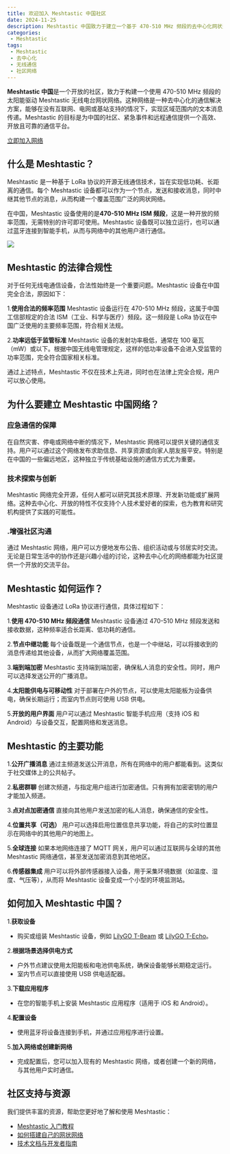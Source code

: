 ```yaml
---
title: 欢迎加入 Meshtastic 中国社区
date: 2024-11-25
description: Meshtastic 中国致力于建立一个基于 470-510 MHz 频段的去中心化网状通信网络，无需互联网、电网或基站即可实现公开或私密通信。本文详细介绍了 Meshtastic 的工作原理、功能特点、法律合规性和如何加入。
categories:
 - Meshtastic
tags:
 - Meshtastic
 - 去中心化
 - 无线通信
 - 社区网络
---
```


**Meshtastic 中国**是一个开放的社区，致力于构建一个使用 470-510 MHz 频段的太阳能驱动 Meshtastic 无线电台网状网络。这种网络是一种去中心化的通信解决方案，能够在没有互联网、电网或基站支持的情况下，实现区域范围内的文本消息传递。Meshtastic 的目标是为中国的社区、紧急事件和远程通信提供一个高效、开放且可靠的通信平台。

[立即加入网络](#)

## 什么是 Meshtastic？

Meshtastic 是一种基于 LoRa 协议的开源无线通信技术，旨在实现低功耗、长距离的通信。每个 Meshtastic 设备都可以作为一个节点，发送和接收消息，同时中继其他节点的消息，从而构建一个覆盖范围广泛的网状网络。

在中国，Meshtastic 设备使用的是**470-510 MHz ISM 频段**，这是一种开放的频率范围，无需特别的许可即可使用。Meshtastic 设备既可以独立运行，也可以通过蓝牙连接到智能手机，从而与网络中的其他用户进行通信。

![](https://meshtastic.org/assets/images/lora-topology-2-c80684f1eafdf2a71fbaf26e494fb26d.webp)

## Meshtastic 的法律合规性

对于任何无线电通信设备，合法性始终是一个重要问题。Meshtastic 设备在中国完全合法，原因如下：

1.**使用合法的频率范围** 
   Meshtastic 设备运行在 470-510 MHz 频段，这属于中国工信部规定的合法 ISM（工业、科学与医疗）频段。这一频段是 LoRa 协议在中国广泛使用的主要频率范围，符合相关法规。

2.**功率远低于监管标准** 
   Meshtastic 设备的发射功率极低，通常在 100 毫瓦（mW）或以下。根据中国无线电管理规定，这样的低功率设备不会进入受监管的功率范围，完全符合国家相关标准。

通过上述特点，Meshtastic 不仅在技术上先进，同时也在法律上完全合规，用户可以放心使用。

## 为什么要建立 Meshtastic 中国网络？

### **应急通信的保障**
在自然灾害、停电或网络中断的情况下，Meshtastic 网络可以提供关键的通信支持。用户可以通过这个网络发布求助信息、共享资源或向家人朋友报平安。特别是在中国的一些偏远地区，这种独立于传统基础设施的通信方式尤为重要。

### **技术探索与创新**
Meshtastic 网络完全开源，任何人都可以研究其技术原理、开发新功能或扩展网络。这种去中心化、开放的特性不仅支持个人技术爱好者的探索，也为教育和研究机构提供了实践的可能性。

### .**增强社区沟通**
通过 Meshtastic 网络，用户可以方便地发布公告、组织活动或与邻居实时交流。无论是日常生活中的协作还是兴趣小组的讨论，这种去中心化的网络都能为社区提供一个开放的交流平台。

## Meshtastic 如何运作？

Meshtastic 设备通过 LoRa 协议进行通信，具体过程如下：

1.**使用 470-510 MHz 频段通信** 
   Meshtastic 设备通过 470-510 MHz 频段发送和接收数据，这种频率适合长距离、低功耗的通信。

2.**节点中继功能** 
   每个设备既是一个通信节点，也是一个中继站，可以将接收到的消息传递给其他设备，从而扩大网络覆盖范围。

3.**端到端加密** 
   Meshtastic 支持端到端加密，确保私人消息的安全性。同时，用户可以选择发送公开的广播消息。

4.**太阳能供电与可移动性** 
   对于部署在户外的节点，可以使用太阳能板为设备供电，确保长期运行；而室内节点则可使用 USB 供电。

5.**开放的用户界面** 
   用户可以通过 Meshtastic 智能手机应用（支持 iOS 和 Android）与设备交互，配置网络和发送消息。

## Meshtastic 的主要功能

1.**公开广播消息** 
   通过主频道发送公开消息，所有在网络中的用户都能看到。这类似于社交媒体上的公共帖子。

2.**私密群聊** 
   创建次频道，与指定用户组进行加密通信。只有拥有加密密钥的用户才能加入频道。

3.**点对点加密通信** 
   直接向其他用户发送加密的私人消息，确保通信的安全性。

4.**位置共享（可选）** 
   用户可以选择启用位置信息共享功能，将自己的实时位置显示在网络中的其他用户的地图上。

5.**全球连接** 
   如果本地网络连接了 MQTT 网关，用户可以通过互联网与全球的其他 Meshtastic 网络通信，甚至发送加密消息到其他地区。

6.**传感器集成** 
   用户可以将外部传感器接入设备，用于采集环境数据（如温度、湿度、气压等），从而将 Meshtastic 设备变成一个小型的环境监测站。

## 如何加入 Meshtastic 中国？

1.**获取设备** 
   - 购买或组装 Meshtastic 设备，例如 [LilyGO T-Beam](https://example.com/t-beam) 或 [LilyGO T-Echo](https://example.com/t-echo)。

2.**根据场景选择供电方式** 
   - 户外节点建议使用太阳能板和电池供电系统，确保设备能够长期稳定运行。  
   - 室内节点可以直接使用 USB 供电适配器。

3.**下载应用程序** 
   - 在您的智能手机上安装 Meshtastic 应用程序（适用于 iOS 和 Android）。

4.**配置设备** 
   - 使用蓝牙将设备连接到手机，并通过应用程序进行设置。

5.**加入网络或创建新网络** 
   - 完成配置后，您可以加入现有的 Meshtastic 网络，或者创建一个新的网络，与其他用户实时通信。

## 社区支持与资源

我们提供丰富的资源，帮助您更好地了解和使用 Meshtastic：

- [Meshtastic 入门教程](#)
- [如何搭建自己的网状网络](#)
- [技术文档与开发者指南](#)